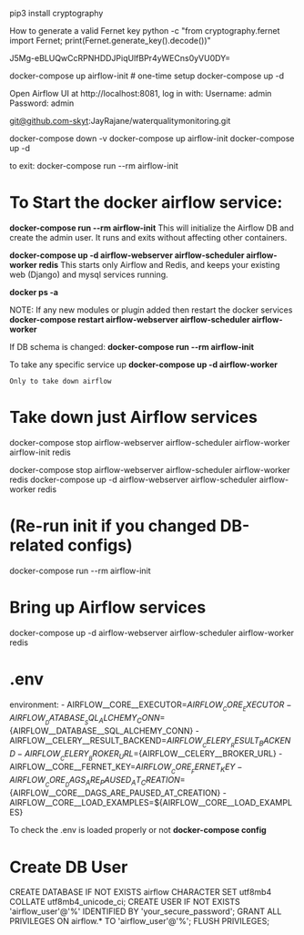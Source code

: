 pip3 install cryptography

How to generate a valid Fernet key
python -c "from cryptography.fernet import Fernet; print(Fernet.generate_key().decode())"

J5Mg-eBLUQwCcRPNHDDJPiqUlfBPr4yWECns0yVU0DY=


docker-compose up airflow-init  # one-time setup
docker-compose up -d

Open Airflow UI at http://localhost:8081, log in with:
Username: admin
Password: admin

git@github.com-skyt:JayRajane/waterqualitymonitoring.git

docker-compose down -v
docker-compose up airflow-init
docker-compose up -d

to exit: docker-compose run --rm airflow-init

# To Start the docker airflow service:
**docker-compose run --rm airflow-init**
This will initialize the Airflow DB and create the admin user.
It runs and exits without affecting other containers.

**docker-compose up -d airflow-webserver airflow-scheduler airflow-worker redis**
This starts only Airflow and Redis, and keeps your existing web (Django) and mysql services running.

**docker ps -a**

NOTE: If any new modules or plugin added then restart the docker services
**docker-compose restart airflow-webserver airflow-scheduler airflow-worker**

If DB schema is changed:
**docker-compose run --rm airflow-init**

To take any specific service up
**docker-compose up -d airflow-worker**

`Only to take down airflow`

# Take down just Airflow services
docker-compose stop airflow-webserver airflow-scheduler airflow-worker airflow-init redis

docker-compose stop airflow-webserver airflow-scheduler airflow-worker redis
docker-compose up -d airflow-webserver airflow-scheduler airflow-worker redis


# (Re-run init if you changed DB-related configs)
docker-compose run --rm airflow-init

# Bring up Airflow services
docker-compose up -d airflow-webserver airflow-scheduler airflow-worker redis

# .env
environment:
      - AIRFLOW__CORE__EXECUTOR=${AIRFLOW__CORE__EXECUTOR}
      - AIRFLOW__DATABASE__SQL_ALCHEMY_CONN=${AIRFLOW__DATABASE__SQL_ALCHEMY_CONN}
      - AIRFLOW__CELERY__RESULT_BACKEND=${AIRFLOW__CELERY__RESULT_BACKEND}
      - AIRFLOW__CELERY__BROKER_URL=${AIRFLOW__CELERY__BROKER_URL}
      - AIRFLOW__CORE__FERNET_KEY=${AIRFLOW__CORE__FERNET_KEY}
      - AIRFLOW__CORE__DAGS_ARE_PAUSED_AT_CREATION=${AIRFLOW__CORE__DAGS_ARE_PAUSED_AT_CREATION}
      - AIRFLOW__CORE__LOAD_EXAMPLES=${AIRFLOW__CORE__LOAD_EXAMPLES}

To check the .env is loaded properly or not
**docker-compose config**

# Create DB User
CREATE DATABASE IF NOT EXISTS airflow CHARACTER SET utf8mb4 COLLATE utf8mb4_unicode_ci;
CREATE USER IF NOT EXISTS 'airflow_user'@'%' IDENTIFIED BY 'your_secure_password';
GRANT ALL PRIVILEGES ON airflow.* TO 'airflow_user'@'%';
FLUSH PRIVILEGES;